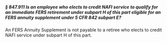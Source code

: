 ##### § 847.911 Is an employee who elects to credit NAFI service to qualify for an immediate FERS retirement under subpart H of this part eligible for an FERS annuity supplement under 5 CFR 842 subpart E? #####

An FERS Annuity Supplement is not payable to a retiree who elects to credit NAFI service under subpart H of this part.